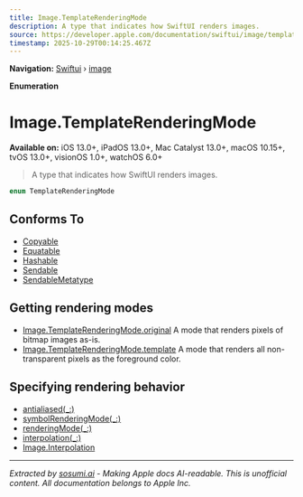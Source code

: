 ```yaml
---
title: Image.TemplateRenderingMode
description: A type that indicates how SwiftUI renders images.
source: https://developer.apple.com/documentation/swiftui/image/templaterenderingmode
timestamp: 2025-10-29T00:14:25.467Z
---
```


**Navigation:** [Swiftui](/documentation/swiftui) › [image](/documentation/swiftui/image)

**Enumeration**

# Image.TemplateRenderingMode

**Available on:** iOS 13.0+, iPadOS 13.0+, Mac Catalyst 13.0+, macOS 10.15+, tvOS 13.0+, visionOS 1.0+, watchOS 6.0+

> A type that indicates how SwiftUI renders images.

```swift
enum TemplateRenderingMode
```

## Conforms To

- [Copyable](/documentation/Swift/Copyable)
- [Equatable](/documentation/Swift/Equatable)
- [Hashable](/documentation/Swift/Hashable)
- [Sendable](/documentation/Swift/Sendable)
- [SendableMetatype](/documentation/Swift/SendableMetatype)

## Getting rendering modes

- [Image.TemplateRenderingMode.original](/documentation/swiftui/image/templaterenderingmode/original) A mode that renders pixels of bitmap images as-is.
- [Image.TemplateRenderingMode.template](/documentation/swiftui/image/templaterenderingmode/template) A mode that renders all non-transparent pixels as the foreground color.

## Specifying rendering behavior

- [antialiased(_:)](/documentation/swiftui/image/antialiased(_:))
- [symbolRenderingMode(_:)](/documentation/swiftui/image/symbolrenderingmode(_:))
- [renderingMode(_:)](/documentation/swiftui/image/renderingmode(_:))
- [interpolation(_:)](/documentation/swiftui/image/interpolation(_:))
- [Image.Interpolation](/documentation/swiftui/image/interpolation)

---

*Extracted by [sosumi.ai](https://sosumi.ai) - Making Apple docs AI-readable.*
*This is unofficial content. All documentation belongs to Apple Inc.*
